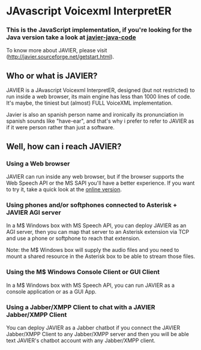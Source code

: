 # JAvascript Voicexml InterpretER 
### This is the JavaScript implementation, if you're looking for the Java version take a look at [javier-java-code](https://github.com/edgarmedrano/javier-java-code)

To know more about JAVIER, please visit (http://javier.sourceforge.net/getstart.html).

## Who or what is JAVIER?
JAVIER is a JAvascript Voicexml InterpretER, designed (but not restricted) to run inside a web browser, its main engine has less than 1000 lines of code. It's maybe, the tiniest but (almost) FULL VoiceXML implementation.

Javier is also an spanish person name and ironically its pronunciation in spanish sounds like "have-ear", and that's why i prefer to refer to JAVIER as if it were person rather than just a software.

## Well, how can i reach JAVIER?
### Using a Web browser
JAVIER can run inside any web browser, but if the browser supports the Web Speech API or the MS SAPI you'll have a better experience. 
If you want to try it, take a quick look at the [online version](http://javier.sourceforge.net/javier/index.html).

### Using phones and/or softphones connected to Asterisk + JAVIER AGI server
In a M$ Windows box with MS Speech API, you can deploy JAVIER as an AGI server, then you can map that server to an Asterisk extension via TCP and use a phone or softphone to reach that extension. 

Note: the M$ Windows box will supply the audio files and you need to mount a shared resource in the Asterisk box to be able to stream those files. 

### Using the M$ Windows Console Client or GUI Client
In a M$ Windows box with MS Speech API, you can run JAVIER as a console application or as a GUI App.

### Using a Jabber/XMPP Client to chat with a JAVIER Jabber/XMPP Client
You can deploy JAVIER as a Jabber chatbot if you connect the JAVIER Jabber/XMPP Client to any Jabber/XMPP server and then you will be able text JAVIER's chatbot account with any Jabber/XMPP client.
